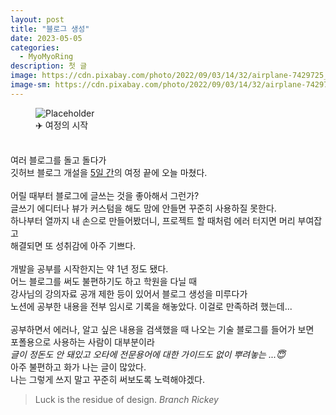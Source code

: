 ```yaml
---
layout: post
title: "블로그 생성"
date: 2023-05-05
categories:
  - MyoMyoRing
description: 첫 글
image: https://cdn.pixabay.com/photo/2022/09/03/14/32/airplane-7429725_1280.jpg
image-sm: https://cdn.pixabay.com/photo/2022/09/03/14/32/airplane-7429725_640.jpg
---
```

<figure>
  <img src="https://cdn.pixabay.com/photo/2017/06/05/11/01/airport-2373727_1280.jpg" alt="Placeholder"/>
  <figcaption>✈️ 여정의 시작</figcaption>
</figure>
<br/>

<article>
여러 블로그를 돌고 돌다가<br/>
깃허브 블로그 개설을 <u>5일 간</u>의 여정 끝에 오늘 마쳤다.<br/>
<br/>
어릴 때부터 블로그에 글쓰는 것을 좋아해서 그런가?<br/>
글쓰기 에디터나 뷰가 커스텀을 해도 맘에 안들면 꾸준히 사용하질 못한다.<br/>
하나부터 열까지 내 손으로 만들어봤더니, 프로젝트 할 때처럼 에러 터지면 머리 부여잡고<br/>
해결되면 또 성취감에 아주 기쁘다.<br/>
<br/>
개발을 공부를 시작한지는 약 1년 정도 됐다.<br/>
어느 블로그를 써도 불편하기도 하고 학원을 다닐 때<br/>
강사님의 강의자료 공개 제한 등이 있어서 블로그 생성을 미루다가<br/>
노션에 공부한 내용을 전부 임시로 기록을 해놓았다. 이걸로 만족하려 했는데...<br/>
<br/>
공부하면서 에러나, 알고 싶은 내용을 검색했을 때 나오는 기술 블로그를 들어가 보면<br/>
포폴용으로 사용하는 사람이 대부분이라<br/>
<i>글이 정돈도 안 돼있고 오타에 전문용어에 대한 가이드도 없이 뿌려놓는 ...😇</i><br/>
아주 불편하고 화가 나는 글이 많았다.<br/>
나는 그렇게 쓰지 말고 꾸준히 써보도록 노력해야겠다.

<blockquote>
Luck is the residue of design.
  <cite>Branch Rickey</cite>
</blockquote>
</article>
